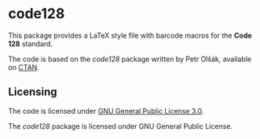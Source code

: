 # code128
This package provides a LaTeX style file with barcode macros for the
**Code 128** standard.

The code is based on the _code128_ package written by Petr Olšák, available on
[CTAN](https://ctan.org/pkg/code128). 

## Licensing
The code is licensed under [GNU General Public License 3.0](./LICENSE).

The _code128_ package is licensed under GNU General Public License.

